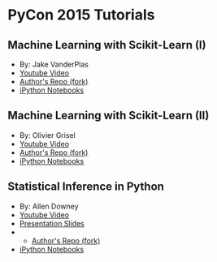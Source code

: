 
# PyCon 2015 Tutorials

## Machine Learning with Scikit-Learn (I) 

* By: Jake VanderPlas
* [Youtube Video](https://www.youtube.com/watch?v=L7R4HUQ-eQ0)
* [Author's Repo (fork)](https://github.com/walterreade/PyCon2015-Notes/tree/master/Tutorial-Files/Machine-Learning-I)
* [iPython Notebooks](http://nbviewer.ipython.org/github/walterreade/PyCon2015-Notes/tree/master/Tutorial-Files/Machine-Learning-I/notebooks/)

## Machine Learning with Scikit-Learn (II)

* By: Olivier Grisel
* [Youtube Video](https://www.youtube.com/watch?v=oGqGxvqA9-k)
* [Author's Repo (fork)](https://github.com/walterreade/PyCon2015-Notes/tree/master/Tutorial-Files/Machine-Learning-II)
* [iPython Notebooks](http://nbviewer.ipython.org/github/walterreade/PyCon2015-Notes/tree/master/Tutorial-Files/Machine-Learning-II/notebooks/)

## Statistical Inference in Python

* By: Allen Downey
* [Youtube Video](https://www.youtube.com/watch?v=5Vjrqnk7Igs)
* [Presentation Slides](https://docs.google.com/presentation/d/1imQAEmNg4GB3bCAblauMOOLlAC95-XvkTSKB1_dB3Tg/edit?hl=en#slide=id.p)
* * [Author's Repo (fork)](https://github.com/walterreade/PyCon2015-Notes/tree/master/Tutorial-Files/Computational-Statistics)
* [iPython Notebooks](http://nbviewer.ipython.org/github/walterreade/PyCon2015-Notes/tree/master/Tutorial-Files/Computational-Statistics/notebooks)
